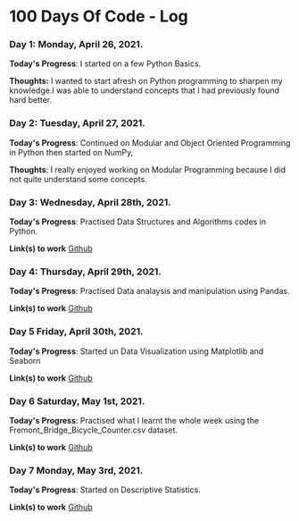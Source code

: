 # 100 Days Of Code - Log

### Day 1: Monday, April 26, 2021.

**Today's Progress**: I started on a few Python Basics.

**Thoughts:** I wanted to start afresh on Python programming to sharpen my knowledge.I was able to understand concepts that I had previously found hard better.

### Day 2: Tuesday, April 27, 2021.

**Today's Progress**: Continued on Modular and Object Oriented Programming in Python then started on NumPy,

**Thoughts**: I really enjoyed working on Modular Programming because I did not quite understand some concepts. 

### Day 3: Wednesday, April 28th, 2021.
**Today's Progress**: Practised Data Structures and Algorithms codes in Python.

**Link(s) to work**
[Github](https://github.com/3HeadedSnake/100-days-of-code/tree/master/Day3)

### Day 4: Thursday, April 29th, 2021.
**Today's Progress**: Practised Data analaysis and manipulation using Pandas.

**Link(s) to work** 
[Github](https://github.com/3HeadedSnake/100-days-of-code/tree/master/Day4)

### Day 5 Friday, April 30th, 2021.
**Today's Progress**: Started un Data Visualization using Matplotlib and Seaborn

**Link(s) to work** 
[Github](https://github.com/3HeadedSnake/100-days-of-code/tree/master/Day5)


### Day 6 Saturday, May 1st, 2021.
**Today's Progress**: Practised what I learnt the whole week using the Fremont_Bridge_Bicycle_Counter.csv dataset.

**Link(s) to work** 
[Github](https://github.com/3HeadedSnake/100-days-of-code/tree/master/Day6)


### Day 7 Monday, May 3rd, 2021.
**Today's Progress**: Started on Descriptive Statistics.

**Link(s) to work** 
[Github](https://github.com/3HeadedSnake/100-days-of-code/blob/master/Day7)